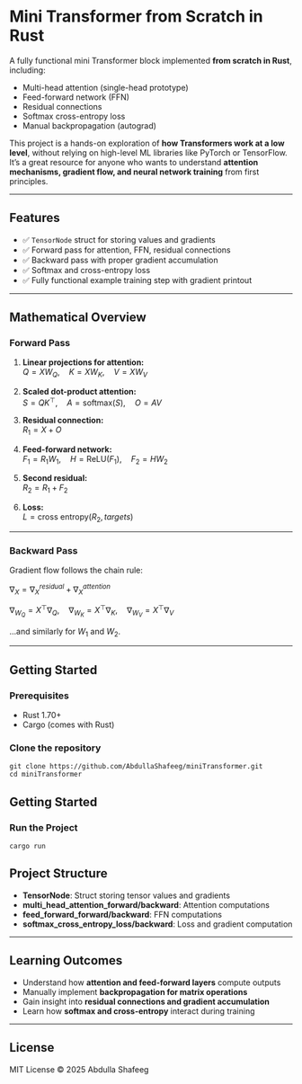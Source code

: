 # Mini Transformer from Scratch in Rust

A fully functional mini Transformer block implemented **from scratch in Rust**, including:

- Multi-head attention (single-head prototype)  
- Feed-forward network (FFN)  
- Residual connections  
- Softmax cross-entropy loss  
- Manual backpropagation (autograd)  

This project is a hands-on exploration of **how Transformers work at a low level**, without relying on high-level ML libraries like PyTorch or TensorFlow. It’s a great resource for anyone who wants to understand **attention mechanisms, gradient flow, and neural network training** from first principles.

---

## Features

- ✅ `TensorNode` struct for storing values and gradients  
- ✅ Forward pass for attention, FFN, residual connections  
- ✅ Backward pass with proper gradient accumulation  
- ✅ Softmax and cross-entropy loss  
- ✅ Fully functional example training step with gradient printout  

---

## Mathematical Overview

### Forward Pass

1. **Linear projections for attention:**  
$Q = X W_Q, \quad K = X W_K, \quad V = X W_V$

2. **Scaled dot-product attention:**  
$S = Q K^\top, \quad A = \text{softmax}(S), \quad O = A V$

3. **Residual connection:**  
$R_1 = X + O$

4. **Feed-forward network:**  
$F_1 = R_1 W_1, \quad H = \text{ReLU}(F_1), \quad F_2 = H W_2$

5. **Second residual:**  
$R_2 = R_1 + F_2$

6. **Loss:**  
$L = \text{cross entropy}(R_2, targets)$

---

### Backward Pass

Gradient flow follows the chain rule:

$\nabla_X = \nabla_X^{residual} + \nabla_X^{attention}$

$\nabla_{W_Q} = X^\top \nabla_Q, \quad \nabla_{W_K} = X^\top \nabla_K, \quad \nabla_{W_V} = X^\top \nabla_V$

…and similarly for $W_1$ and $W_2$.

---

## Getting Started

### Prerequisites

- Rust 1.70+  
- Cargo (comes with Rust)

### Clone the repository

```
git clone https://github.com/AbdullaShafeeg/miniTransformer.git
cd miniTransformer
```

## Getting Started

### Run the Project

```
cargo run
```

## Project Structure

- **TensorNode**: Struct storing tensor values and gradients  
- **multi_head_attention_forward/backward**: Attention computations  
- **feed_forward_forward/backward**: FFN computations  
- **softmax_cross_entropy_loss/backward**: Loss and gradient computation  

---

## Learning Outcomes

- Understand how **attention and feed-forward layers** compute outputs  
- Manually implement **backpropagation for matrix operations**  
- Gain insight into **residual connections and gradient accumulation**  
- Learn how **softmax and cross-entropy** interact during training  

---

## License

MIT License © 2025 Abdulla Shafeeg
